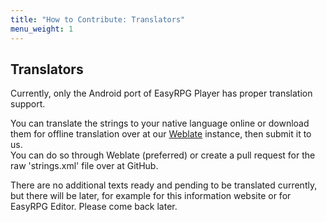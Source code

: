 ```yaml
---
title: "How to Contribute: Translators"
menu_weight: 1
---
```

<div class="info" markdown="1">

## Translators

Currently, only the Android port of EasyRPG Player has proper translation support.

You can translate the strings to your native language online or download them for
offline translation over at our [Weblate] instance, then submit it to us.  
You can do so through Weblate (preferred) or create a pull request for the raw
'strings.xml' file over at GitHub.

There are no additional texts ready and pending to be translated currently,
but there will be later, for example for this information website or for
EasyRPG Editor. Please come back later.

[Weblate]: https://translate.easyrpg.org/projects/easyrpg-player/

</div>